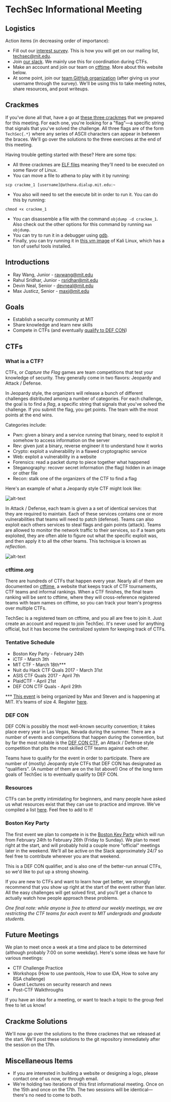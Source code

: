 # TechSec Informational Meeting

## Logistics

Action items (in decreasing order of importance):

* Fill out our [interest survey](https://goo.gl/forms/Z996dPHf5jNzRyLx2). This is how you will get on our mailing list, techsec@mit.edu.
* Join [our slack](https://techsec-mit.slack.com/signup). We mainly use this for coordination during CTFs.
* Make an account and join our team on [ctftime](https://ctftime.org/team/24526). More about this website below.
* At some point, join our [team GitHub organization](https://github.com/TechSecCTF) (after giving us your username through the survey). We'll be using this to take meeting notes, share resources, and post writeups.

## Crackmes

If you've done all that, have a go at [these three crackmes](https://github.com/TechSecCTF/meeting_notes/tree/master/2-15-17_introduction/crackmes) that we prepared for this meeting. For each one, you're looking for a "flag"—a specific string that signals that you've solved the challenge. All three flags are of the form `TechSec{.*}` where any series of ASCII characters can appear in between the braces. We'll go over the solutions to the three exercises at the end of this meeting.

Having trouble getting started with these? Here are some tips:

* All three crackmes are [ELF files](https://en.wikipedia.org/wiki/Executable_and_Linkable_Format) meaning they'll need to be executed on some flavor of Linux.
* You can move a file to athena to play with it by running:

```
scp crackme_1 [username]@athena.dialup.mit.edu:~
```

* You also will need to set the execute bit in order to run it. You can do this by running:

```
chmod +x crackme_1
```

* You can disassemble a file with the command `objdump -d crackme_1`. Also check out the other options for this command by running `man objdump`.
* You can try to run it in a debugger using [gdb](http://www.unknownroad.com/rtfm/gdbtut/).
* Finally, you can try running it in [this vm image](https://www.dropbox.com/s/4pdiubsd8t5jyec/Kali-Linux-2016.2-vm-amd64.7z?dl=0) of Kali Linux, which has a ton of useful tools installed.

## Introductions

* Ray Wang, Junior - raywang@mit.edu
* Rahul Sridhar, Junior - rsridhar@mit.edu
* Devin Neal, Senior - devneal@mit.edu
* Max Justicz, Senior - maxj@mit.edu

## Goals

* Establish a security community at MIT
* Share knowledge and learn new skills
* Compete in CTFs (and eventually [qualify to DEF CON](https://legitbs.net/))


## CTFs

### What is a CTF?

CTFs, or *Capture the Flag* games are team competitions that test your knowledge of security. They generally come in two flavors: Jeopardy and Attack / Defense.

In Jeopardy style, the organizers will release a bunch of different challenges distributed among a number of categories. For each challenge, the goal is to find a *flag*, a specific string that signals that you've solved the challenge. If you submit the flag, you get points. The team with the most points at the end wins.

Categories include:

* Pwn: given a binary and a service running that binary, need to exploit it somehow to access information on the server
* Rev: given just a binary, reverse engineer it to understand how it works
* Crypto: exploit a vulnerability in a flawed cryptographic service
* Web: exploit a vulnerability in a website
* Forensics: read a packet dump to piece together what happened
* Steganography: recover secret information (the flag) hidden in an image or other file
* Recon: stalk one of the organizers of the CTF to find a flag


Here's an example of what a Jeopardy style CTF might look like:

![alt-text](https://www.dropbox.com/s/3wnt96wyf5utma7/jeopardy.png?dl=1)

In Attack / Defense, each team is given a a set of identical services that they are required to maintain. Each of these services contains one or more vulnerabilities that teams will need to patch (defense). Teams can also exploit each others services to steal flags and gain points (attack). Teams are allowed to monitor the network traffic to their services, so if a team gets exploited, they are often able to figure out what the specific exploit was, and then apply it to all the other teams. This technique is known as *reflection*.

![alt-text](https://www.dropbox.com/s/jfje2ztja708djs/IMG_20160312_175714728.jpg?dl=1)

### ctftime.org

There are hundreds of CTFs that happen every year. Nearly all of them are documented on [ctftime](http://ctftime.org), a website that keeps track of CTF tournaments, CTF teams and informal rankings. When a CTF finishes, the final team ranking will be sent to ctftime, where they will cross-reference registered teams with team names on ctftime, so you can track your team's progress over multiple CTFs.

TechSec is a registered team on ctftime, and you all are free to join it. Just create an account and request to join TechSec. It's never used for anything official, but it has become the centralized system for keeping track of CTFs.

### Tentative Schedule

* Boston Key Party - February 24th
* iCTF - March 3th
* MIT CTF - March 18th***
* Nuit du Hack CTF Quals 2017 - March 31st
* ASIS CTF Quals 2017 - April 7th
* PlaidCTF - April 21st
* DEF CON CTF Quals - April 29th

*** [This event](http://ctf.mit.edu/) is being organized by Max and Steven and is happening at MIT. It's teams of size 4. Register [here](https://docs.google.com/forms/d/e/1FAIpQLScxjVlYGIa1QzgNEXhK2sG8LxEcp-A7g_rmfUSF1zRINN-Teg/viewform?c=0&w=1).

### DEF CON

DEF CON is possibly the most well-known security convention; it takes place every year in Las Vegas, Nevada during the summer. There are a number of events and competitions that happen during the convention, but by far the most notable is the [DEF CON CTF](https://legitbs.net/), an Attack / Defense style competition that pits the most skilled CTF teams against each other.

Teams have to qualify for the event in order to participate. There are number of (mostly) Jeopardy style CTFs that DEF CON has designated as "qualifiers". (A number of them are on the list above!) One of the long term goals of TechSec is to eventually qualify to DEF CON.

### Resources

CTFs can be pretty intimidating for beginners, and many people have asked us what resources exist that they can use to practice and improve. We've compiled a list [here](https://github.com/TechSecCTF/resources/blob/master/Resources%20for%20CTFs.md). Feel free to add to it!

### Boston Key Party

The first event we plan to compete in is the [Boston Key Party](https://bostonkey.party/) which will run from February 24th to February 26th (Friday to Sunday). We plan to meet right at the start, and will probably hold a couple more "official" meetings later in the weekend. We'll all be active on the Slack approximately 24/7 so feel free to contribute wherever you are that weekend.

This is a DEF CON qualifier, and is also one of the better-run annual CTFs, so we'd like to put up a strong showing.

If you are new to CTFs and want to learn how get better, we strongly recommend that you show up right at the start of the event rather than later. All the easy challenges will get solved first, and you'll get a chance to actually watch how people approach these problems.

*One final note: while anyone is free to attend our weekly meetings, we are restricting the CTF teams for each event to MIT undergrads and graduate students.*

## Future Meetings

We plan to meet once a week at a time and place to be determined (although probably 7:00 on some weekday). Here's some ideas we have for various meetings:

* CTF Challenge Practice
* Workshops (How to use pwntools, How to use IDA, How to solve any RSA challenge)
* Guest Lectures on security research and news
* Post-CTF Walkthroughs

If you have an idea for a meeting, or want to teach a topic to the group feel free to let us know!

## Crackme Solutions

We'll now go over the solutions to the three crackmes that we released at the start. We'll post these solutions to the git repository immediately after the session on the 17th.

## Miscellaneous Items

* If you are interested in building a website or designing a logo, please contact one of us now, or through email.
* We're holding two iterations of this first informational meeting. Once on the 15th and once on the 17th. The two sessions will be identical—there's no need to come to both.
